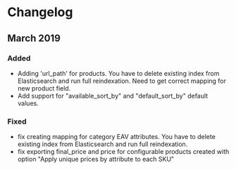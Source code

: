 # Changelog


## March 2019

### Added
- Adding 'url_path' for products. 
You have to delete existing index from Elasticsearch and run full reindexation.
Need to get correct mapping for new product field. 
- Add support for "available_sort_by" and "default_sort_by" default values.

### Fixed
- fix creating mapping for category EAV attributes.
 You have to delete existing index from Elasticsearch and run full reindexation.
- fix exporting final_price and price for configurable products created with option "Apply unique prices by attribute to each SKU"
